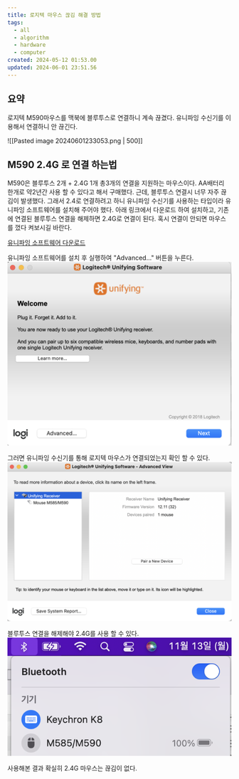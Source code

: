 ```yaml
---
title: 로지텍 마우스 끊김 해결 방법
tags:
  - all
  - algorithm
  - hardware
  - computer
created: 2024-05-12 01:53.00
updated: 2024-06-01 23:51.56
---
```


## 요약
로지텍 M590마우스를 맥북에 블루투스로 연결하니 계속 끊겼다.
유니파잉 수신기를 이용해서 연결하니 안 끊긴다.

![[Pasted image 20240601233053.png | 500]]


## M590 2.4G 로 연결 하는법
M590은 블루투스 2개 + 2.4G 1개 총3개의 연결을 지원하는 마우스이다.
AA배터리 한개로 약2년간 사용 할 수 있다고 해서 구매했다.
근데, 블루투스 연결시 너무 자주 끊김이 발생했다.
그래서 2.4로 연결하려고 하니 유니파잉 수신기를 사용하는 타입이라 유니파잉 소프트웨어를 설치해 주어야 했다.
아래 링크에서 다운로드 하여 설치하고,
기존에 연결된 블루투스 연결을 해제하면 2.4G로 연결이 된다.
혹시 연결이 안되면 마우스를 껐다 켜보시길 바란다.

[유니파잉 소프트웨어 다운로드](https://support.logi.com/hc/ko/articles/360025297913)

유니파잉 소프트웨어를 설치 후 실행하여 "Advanced..." 버튼을 누른다.
![logitechAdvButton](/assets/logitechAdvButton.png)

그러면 유니파잉 수신기를 통해 로지텍 마우스가 연결되었는지 확인 할 수 있다.
![checkMouse](/assets/checkMouse.png)

블루투스 연결을 해제해야 2.4G를 사용 할 수 있다.
![disconMouse](/assets/disconMouse.png)


사용해본 결과 확실히 2.4G 마우스는 끊김이 없다.
